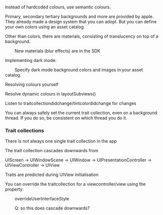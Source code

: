 
Instead of hardcoded colours, use semantic colours.

Primary, secondary tertiary backgrounds and more are provided by apple.
They already made a design system that you can adopt. But you can define
your own colors using an asset catalog.

Other than colors, there are materials, consisting of translucency on
top of a background.

        New materials (blur effects) are in the SDK

Implementing dark mode:

        Specify dark mode background colors and images in your asset
catalog.

Resolving colours yourself

Resolve dynamic colours in layoutSubviews()

Listen to traitcollectiondidchange/tintcolordidchange for changes

You can always safely set the current trait collection, even on a
background thread. If you do so, be consistent on which thread you do
it.

### Trait collections

There is not always one single trait collection in the app

The trait collection cascades downwards from

UIScreen -\> UIWindowScene -\> UIWindow -\> UIPresentationController -\>
UIViewController -\> UIView

Traits are predicted during UIView initialisation

You can override the traitcollection for a viewcontroller/view using the
property:

        overrideUserInterfaceStyle

        Q: so this does cascade downwards?